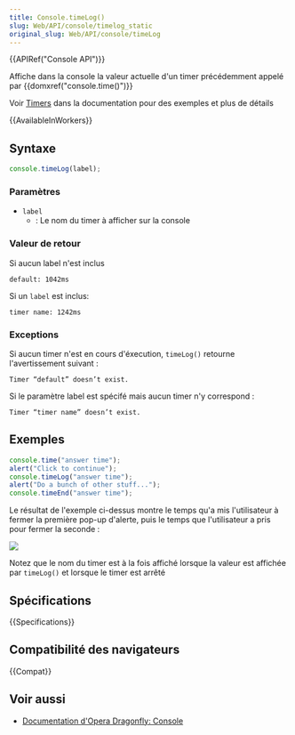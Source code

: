```yaml
---
title: Console.timeLog()
slug: Web/API/console/timelog_static
original_slug: Web/API/console/timeLog
---
```


{{APIRef("Console API")}}

Affiche dans la console la valeur actuelle d'un timer précédemment appelé par {{domxref("console.time()")}}

Voir [Timers](/fr/docs/Web/API/console#Timers) dans la documentation pour des exemples et plus de détails

{{AvailableInWorkers}}

## Syntaxe

```js
console.timeLog(label);
```

### Paramètres

- `label`
  - : Le nom du timer à afficher sur la console

### Valeur de retour

Si aucun label n'est inclus

```
default: 1042ms
```

Si un `label` est inclus:

```
timer name: 1242ms
```

### Exceptions

Si aucun timer n'est en cours d'éxecution, `timeLog()` retourne l'avertissement suivant :

```
Timer “default” doesn’t exist.
```

Si le paramètre label est spécifé mais aucun timer n'y correspond :

```
Timer “timer name” doesn’t exist.
```

## Exemples

```js
console.time("answer time");
alert("Click to continue");
console.timeLog("answer time");
alert("Do a bunch of other stuff...");
console.timeEnd("answer time");
```

Le résultat de l'exemple ci-dessus montre le temps qu'a mis l'utilisateur à fermer la première pop-up d'alerte, puis le temps que l'utilisateur a pris pour fermer la seconde :

![](timer_output.png)

Notez que le nom du timer est à la fois affiché lorsque la valeur est affichée par `timeLog()` et lorsque le timer est arrêté

## Spécifications

{{Specifications}}

## Compatibilité des navigateurs

{{Compat}}

## Voir aussi

- [Documentation d'Opera Dragonfly: Console](http://www.opera.com/dragonfly/documentation/console/)
